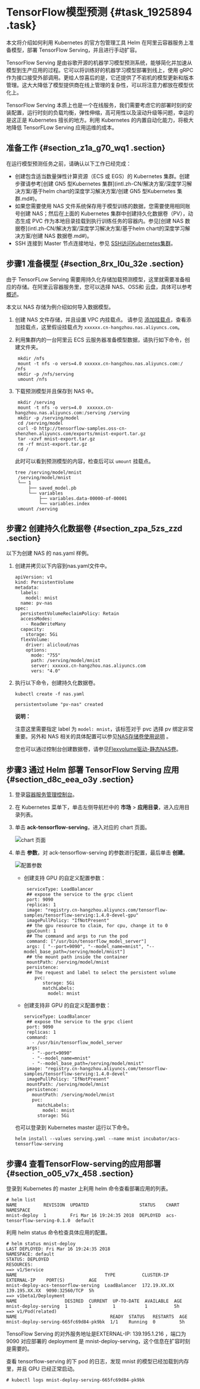 # TensorFlow模型预测 {#task_1925894 .task}

本文将介绍如何利用 Kubernetes 的官方包管理工具 Helm 在阿里云容器服务上准备模型，部署 TensorFlow Serving，并且进行手动扩容。

TensorFlow Serving 是由谷歌开源的机器学习模型预测系统，能够简化并加速从模型到生产应用的过程。它可以将训练好的机器学习模型部署到线上，使用 gRPC 作为接口接受外部调用。更给人惊喜后的是，它还提供了不宕机的模型更新和版本管理。这大大降低了模型提供商在线上管理的复杂性，可以将注意力都放在模型优化上。

TensorFlow Serving 本质上也是一个在线服务，我们需要考虑它的部署时刻的安装配置，运行时刻的负载均衡，弹性伸缩，高可用性以及滚动升级等问题，幸运的是这正是 Kubernetes 擅长的地方。利用 Kubernetes 的内置自动化能力，将极大地降低 TensorFLow Serving 应用运维的成本。

## 准备工作 {#section_z1a_g70_wq1 .section}

在运行模型预测任务之前，请确认以下工作已经完成：

-   创建包含适当数量弹性计算资源（ECS 或 EGS）的 Kubernetes 集群。创建步骤请参考[创建 GN5 型Kubernetes 集群](intl.zh-CN/解决方案/深度学习解决方案/基于helm chart的深度学习解决方案/创建 GN5 型Kubernetes 集群.md#)。
-   如果您需要使用 NAS 文件系统保存用于模型训练的数据，您需要使用相同账号创建 NAS；然后在上面的 Kubernetes 集群中创建持久化数据卷（PV），动态生成 PVC 作为本地目录挂载到执行训练任务的容器内。参见[创建 NAS 数据卷](intl.zh-CN/解决方案/深度学习解决方案/基于helm chart的深度学习解决方案/创建 NAS 数据卷.md#)。
-   SSH 连接到 Master 节点连接地址，参见 [SSH访问Kubernetes集群](../intl.zh-CN/Kubernetes集群用户指南/集群管理/管理与访问集群/SSH访问Kubernetes集群.md#)。

## 步骤1 准备模型 {#section_8rx_l0u_32e .section}

由于 TensorFLow Serving 需要用持久化存储加载预测模型，这里就需要准备相应的存储。在阿里云容器服务里，您可以选择 NAS、OSS和 云盘，具体可以参考[概述](../intl.zh-CN/Kubernetes集群用户指南/存储管理-Flexvolume/概述.md#)。

本文以 NAS 存储为例介绍如何导入数据模型。

1.  创建 NAS 文件存储，并且设置 VPC 内挂载点。 请参见 [添加挂载点](https://help.aliyun.com/document_detail/60431.html)，查看添加挂载点，这里假设挂载点为 `xxxxxx.cn-hangzhou.nas.aliyuncs.com`。
2.  利用集群内的一台阿里云 ECS 云服务器准备模型数据，请执行如下命令，创建文件夹。 

    ``` {#codeblock_eyd_t4y_doz}
     mkdir /nfs
     mount -t nfs -o vers=4.0 xxxxxx.cn-hangzhou.nas.aliyuncs.com:/ /nfs
     mkdir -p /nfs/serving
     umount /nfs
    ```

3.  下载预测模型并且保存到 NAS 中。 

    ``` {#codeblock_6ss_p1x_116}
     mkdir /serving
     mount -t nfs -o vers=4.0  xxxxxx.cn-hangzhou.nas.aliyuncs.com:/serving /serving
     mkdir -p /serving/model
     cd /serving/model
     curl -O http://tensorflow-samples.oss-cn-shenzhen.aliyuncs.com/exports/mnist-export.tar.gz
     tar -xzvf mnist-export.tar.gz
     rm -rf mnist-export.tar.gz
     cd /
    ```

    此时可以看到预测模型的内容，检查后可以 `umount` 挂载点。

    ``` {#codeblock_lj5_ehs_ybf}
    tree /serving/model/mnist
     /serving/model/mnist
     └── 1
         ├── saved_model.pb
         └── variables
             ├── variables.data-00000-of-00001
             └── variables.index
     umount /serving
    ```


## 步骤2 创建持久化数据卷 {#section_zpa_5zs_zzd .section}

以下为创建 NAS 的 nas.yaml 样例。

1.  创建并拷贝以下内容到nas.yaml文件中。 

    ``` {#codeblock_m40_pnk_kbs}
    apiVersion: v1
    kind: PersistentVolume
    metadata: 
      labels: 
        model: mnist
      name: pv-nas
    spec:
      persistentVolumeReclaimPolicy: Retain
      accessModes: 
        - ReadWriteMany
      capacity: 
        storage: 5Gi
      flexVolume: 
        driver: alicloud/nas
        options: 
          mode: "755"
          path: /serving/model/mnist
          server: xxxxxx.cn-hangzhou.nas.aliyuncs.com
          vers: "4.0"
    ```

2.  执行以下命令，创建持久化数据卷。 

    ``` {#codeblock_m05_o52_3jw}
    kubectl create -f nas.yaml
    
    persistentvolume "pv-nas" created
    ```

    **说明：** 

    注意这里需要指定 label 为 `model: mnist`，该标签对于 pvc 选择 pv 绑定非常重要。另外和 NAS 相关的具体配置可以参见[NAS存储卷使用说明](../intl.zh-CN/Kubernetes集群用户指南/存储管理-Flexvolume/NAS储存卷/NAS存储卷使用说明.md#) 。

    您也可以通过控制台创建数据卷，请参见[Flexvolume驱动-静态NAS卷](../intl.zh-CN/Kubernetes集群用户指南/存储管理-Flexvolume/NAS储存卷/Flexvolume驱动-静态NAS卷.md#)。


## 步骤3 通过 Helm 部署 TensorFlow Serving 应用 {#section_d8c_eea_o3y .section}

1.  登录[容器服务管理控制台](https://cs.console.aliyun.com)。
2.  在 Kubernetes 菜单下，单击左侧导航栏中的 **市场** \> **应用目录**，进入应用目录列表。
3.  单击 **ack-tensorflow-serving**，进入对应的 chart 页面。 

    ![chart 页面](http://static-aliyun-doc.oss-cn-hangzhou.aliyuncs.com/assets/img/16634/15680200479159_zh-CN.png)

4.  单击 **参数**，对 ack-tensorflow-serving 的参数进行配置，最后单击 **创建**。 

    ![配置参数](http://static-aliyun-doc.oss-cn-hangzhou.aliyuncs.com/assets/img/16634/15680200479161_zh-CN.png)

    -   创建支持 GPU 的自定义配置参数：

        ``` {#codeblock_7wd_wn8_py8}
         serviceType: LoadBalancer
         ## expose the service to the grpc client
         port: 9090
         replicas: 1
         image: "registry.cn-hangzhou.aliyuncs.com/tensorflow-samples/tensorflow-serving:1.4.0-devel-gpu"
         imagePullPolicy: "IfNotPresent"
         ## the gpu resource to claim, for cpu, change it to 0
         gpuCount: 1
         ## The command and args to run the pod
         command: ["/usr/bin/tensorflow_model_server"]
         args: [ "--port=9090", "--model_name=mnist", "--model_base_path=/serving/model/mnist"]  
         ## the mount path inside the container
         mountPath: /serving/model/mnist
         persistence:
         ## The request and label to select the persistent volume
            pvc:
               storage: 5Gi
               matchLabels: 
                 model: mnist
        ```

    -   创建支持非 GPU 的自定义配置参数：

        ``` {#codeblock_8bs_ujh_j6i}
        serviceType: LoadBalancer
         ## expose the service to the grpc client
         port: 9090
         replicas: 1
         command: 
           - /usr/bin/tensorflow_model_server
         args: 
           - "--port=9090"
           - "--model_name=mnist"
           - "--model_base_path=/serving/model/mnist"
         image: "registry.cn-hangzhou.aliyuncs.com/tensorflow-samples/tensorflow-serving:1.4.0-devel"
         imagePullPolicy: "IfNotPresent"
         mountPath: /serving/model/mnist
         persistence: 
           mountPath: /serving/model/mnist
           pvc: 
             matchLabels: 
               model: mnist
             storage: 5Gi
        ```

    也可以登录到 Kubernetes master 运行以下命令。

    ``` {#codeblock_aqa_vaa_7wj}
    helm install --values serving.yaml --name mnist incubator/acs-tensorflow-serving
    ```


## 步骤4 查看TensorFlow-serving的应用部署 {#section_o05_v7x_458 .section}

登录到 Kubernetes 的 master 上利用 helm 命令查看部署应用的列表。

``` {#codeblock_98j_pfo_4wf}
# helm list
NAME          REVISION  UPDATED                   STATUS    CHART                         NAMESPACE
mnist-deploy  1         Fri Mar 16 19:24:35 2018  DEPLOYED  acs-tensorflow-serving-0.1.0  default
```

利用 helm status 命令检查具体应用的配置。

``` {#codeblock_vex_kxv_034}
# helm status mnist-deploy
LAST DEPLOYED: Fri Mar 16 19:24:35 2018
NAMESPACE: default
STATUS: DEPLOYED
RESOURCES:
==> v1/Service
NAME                                 TYPE          CLUSTER-IP    EXTERNAL-IP    PORT(S)         AGE
mnist-deploy-acs-tensorflow-serving  LoadBalancer  172.19.XX.XX  139.195.XX.XX  9090:32560/TCP  5h
==> v1beta1/Deployment
NAME                  DESIRED  CURRENT  UP-TO-DATE  AVAILABLE  AGE
mnist-deploy-serving  1        1        1           1          5h
==> v1/Pod(related)
NAME                                   READY  STATUS   RESTARTS  AGE
mnist-deploy-serving-665fc69d84-pk9bk  1/1    Running  0         5h
```

TensoFlow Serving 的对外服务地址是EXTERNAL-IP: 139.195.1.216 ，端口为 9090 对应部署的 deployment 是 mnist-deploy-serving，这个信息在扩容时刻是需要的。

查看 tensorflow-serving 的下 pod 的日志，发现 mnist 的模型已经加载到内存里，并且 GPU 已经正常启动。

``` {#codeblock_kvd_jik_cye}
# kubectl logs mnist-deploy-serving-665fc69d84-pk9bk
```

